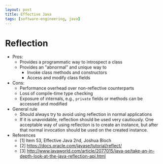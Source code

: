 ```yaml
---
layout: post
title: Effective Java
tags: [software-engineering, java]
---
```


# Reflection
- Pros:
  - Provides a programmatic way to introspect a class
  - Provides an "abnormal" and unique way to
    - Invoke class methods and constructors
    - Access and modify class fields
- Cons:
  - Performance overhead over non-reflective counterparts
  - Loss of compile-time type checking
  - Exposure of internals, e.g., `private` fields or methods can be accessed and modified
- General rule
  - Should always try to avoid using reflection in normal applications
  - If it is unavoidable, reflection should be used very cautiously. One acceptable way of using reflection is to create an instance, but after that normal invocation should be used on the created instance.
- References
  - [1] Item 53, Effective Java 2nd, Joshua Bloch
  - [2] https://docs.oracle.com/javase/tutorial/reflect/
  - [3] http://www.javaworld.com/article/2077015/java-se/take-an-in-depth-look-at-the-java-reflection-api.html

